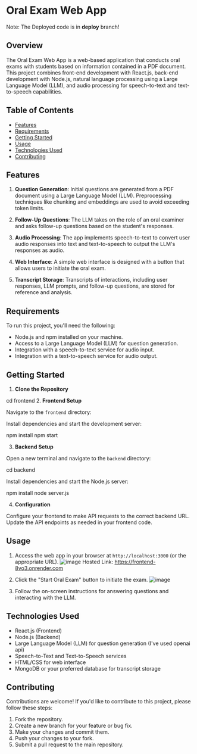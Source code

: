 # Oral Exam Web App
Note: The Deployed code is in **deploy** branch!
## Overview

The Oral Exam Web App is a web-based application that conducts oral exams with students based on information contained in a PDF document. This project combines front-end development with React.js, back-end development with Node.js, natural language processing using a Large Language Model (LLM), and audio processing for speech-to-text and text-to-speech capabilities.

## Table of Contents

- [Features](#features)
- [Requirements](#requirements)
- [Getting Started](#getting-started)
- [Usage](#usage)
- [Technologies Used](#technologies-used)
- [Contributing](#contributing)


## Features

1. **Question Generation**: Initial questions are generated from a PDF document using a Large Language Model (LLM). Preprocessing techniques like chunking and embeddings are used to avoid exceeding token limits.

2. **Follow-Up Questions**: The LLM takes on the role of an oral examiner and asks follow-up questions based on the student's responses.

3. **Audio Processing**: The app implements speech-to-text to convert user audio responses into text and text-to-speech to output the LLM's responses as audio.

4. **Web Interface**: A simple web interface is designed with a button that allows users to initiate the oral exam.

5. **Transcript Storage**: Transcripts of interactions, including user responses, LLM prompts, and follow-up questions, are stored for reference and analysis.

## Requirements

To run this project, you'll need the following:

- Node.js and npm installed on your machine.
- Access to a Large Language Model (LLM) for question generation.
- Integration with a speech-to-text service for audio input.
- Integration with a text-to-speech service for audio output.

## Getting Started

1. **Clone the Repository**

cd frontend
2. **Frontend Setup**

Navigate to the `frontend` directory:


Install dependencies and start the development server:

npm install
npm start


3. **Backend Setup**

Open a new terminal and navigate to the `backend` directory:

cd backend

Install dependencies and start the Node.js server:

npm install
node server.js


4. **Configuration**

Configure your frontend to make API requests to the correct backend URL. Update the API endpoints as needed in your frontend code.

## Usage

1. Access the web app in your browser at `http://localhost:3000` (or the appropriate URL).
   ![image](https://github.com/rohanOO769/Oral_Exam_Bot/assets/104089399/8772f3e9-27fc-4df4-b415-3b2c9d9b7e73)
   Hosted Link: https://frontend-8vo3.onrender.com
   
2. Click the "Start Oral Exam" button to initiate the exam.
   ![image](https://github.com/rohanOO769/Oral_Exam_Bot/assets/104089399/49f7ba20-7934-40a1-bcf9-94c0ae292194)

3. Follow the on-screen instructions for answering questions and interacting with the LLM.

## Technologies Used

- React.js (Frontend)
- Node.js (Backend)
- Large Language Model (LLM) for question generation (I've used openai api)
- Speech-to-Text and Text-to-Speech services
- HTML/CSS for web interface
- MongoDB or your preferred database for transcript storage

## Contributing

Contributions are welcome! If you'd like to contribute to this project, please follow these steps:

1. Fork the repository.
2. Create a new branch for your feature or bug fix.
3. Make your changes and commit them.
4. Push your changes to your fork.
5. Submit a pull request to the main repository.


